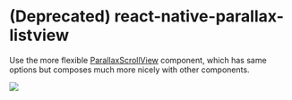 # (Deprecated) react-native-parallax-listview

Use the more flexible [ParallaxScrollView](https://github.com/jaysoo/react-native-parallax-scroll-view) component, which has
same options but composes much more nicely with other components.


![](./demo.gif)

